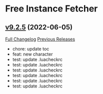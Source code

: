 # Free Instance Fetcher

## [v9.2.5](https://github.com/LiangYuxuan/FreeInstanceFetcher/tree/v9.2.5) (2022-06-05)
[Full Changelog](https://github.com/LiangYuxuan/FreeInstanceFetcher/compare/v9.2.1...v9.2.5) [Previous Releases](https://github.com/LiangYuxuan/FreeInstanceFetcher/releases)

- chore: update toc  
- feat: new character  
- test: update .luacheckrc  
- test: update .luacheckrc  
- test: update .luacheckrc  
- test: update .luacheckrc  
- test: update .luacheckrc  
- test: update .luacheckrc  

